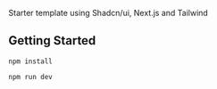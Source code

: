 Starter template using Shadcn/ui, Next.js and Tailwind

## Getting Started

```
npm install
```

```
npm run dev
```




